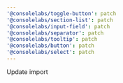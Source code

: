 ```yaml
---
'@consolelabs/toggle-button': patch
'@consolelabs/section-list': patch
'@consolelabs/input-field': patch
'@consolelabs/separator': patch
'@consolelabs/tooltip': patch
'@consolelabs/button': patch
'@consolelabs/select': patch
---
```


Update import
